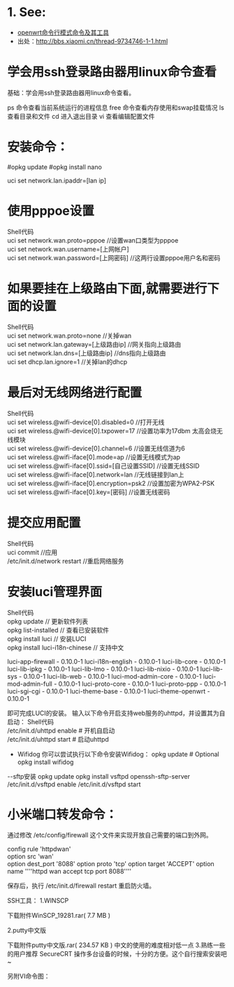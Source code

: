 # 1. See:
- [openwrt命令行模式命令及其工具](https://blog.csdn.net/example440982/article/details/53736762)
- 出处：http://bbs.xiaomi.cn/thread-9734746-1-1.html

# 学会用ssh登录路由器用linux命令查看

基础：学会用ssh登录路由器用linux命令查看。

ps 命令查看当前系统运行的进程信息
free 命令查看内存使用和swap挂载情况
ls 查看目录和文件
cd 进入退出目录
vi 查看编辑配置文件

# 安装命令：
#opkg update
#opkg install nano


uci set network.lan.ipaddr=[lan ip]  

# 使用pppoe设置 
Shell代码  
uci set network.wan.proto=pppoe    //设置wan口类型为pppoe  
uci set network.wan.username=[上网帐户]  
uci set network.wan.password=[上网密码]    //这两行设置pppoe用户名和密码  

# 如果要挂在上级路由下面,就需要进行下面的设置 
Shell代码  
uci set network.wan.proto=none    //关掉wan  
uci set network.lan.gateway=[上级路由ip]    //网关指向上级路由  
uci set network.lan.dns=[上级路由ip]    //dns指向上级路由  
uci set dhcp.lan.ignore=1    //关掉lan的dhcp  

# 最后对无线网络进行配置 
Shell代码  
uci set wireless.@wifi-device[0].disabled=0    //打开无线  
uci set wireless.@wifi-device[0].txpower=17    //设置功率为17dbm 太高会烧无线模块  
uci set wireless.@wifi-device[0].channel=6    //设置无线信道为6  
uci set wireless.@wifi-iface[0].mode=ap    //设置无线模式为ap  
uci set wireless.@wifi-iface[0].ssid=[自己设置SSID]    //设置无线SSID  
uci set wireless.@wifi-iface[0].network=lan    //无线链接到lan上  
uci set wireless.@wifi-iface[0].encryption=psk2    //设置加密为WPA2-PSK  
uci set wireless.@wifi-iface[0].key=[密码]    //设置无线密码  

# 提交应用配置 
Shell代码  
uci commit    //应用  
/etc/init.d/network restart    //重启网络服务  


# 安装luci管理界面 
Shell代码  
opkg update // 更新软件列表  
opkg list-installed // 查看已安装软件  
opkg install luci // 安装LUCI  
opkg install luci-i18n-chinese // 支持中文  

luci-app-firewall - 0.10.0-1
luci-i18n-english - 0.10.0-1
luci-lib-core - 0.10.0-1
luci-lib-ipkg - 0.10.0-1
luci-lib-lmo - 0.10.0-1
luci-lib-nixio - 0.10.0-1
luci-lib-sys - 0.10.0-1
luci-lib-web - 0.10.0-1
luci-mod-admin-core - 0.10.0-1
luci-mod-admin-full - 0.10.0-1
luci-proto-core - 0.10.0-1
luci-proto-ppp - 0.10.0-1
luci-sgi-cgi - 0.10.0-1
luci-theme-base - 0.10.0-1
luci-theme-openwrt - 0.10.0-1

即可完成LUCI的安装。 
输入以下命令开启支持web服务的uhttpd，并设置其为自启动： 
Shell代码  
/etc/init.d/uhttpd enable # 开机自启动  
/etc/init.d/uhttpd start # 启动uhttpd  

- Wifidog
你可以尝试执行以下命令安装Wifidog：
  opkg update # Optional
  opkg install wifidog

--sftp安装
opkg update
opkg install vsftpd openssh-sftp-server
/etc/init.d/vsftpd enable
/etc/init.d/vsftpd start


# 小米端口转发命令：

通过修改 /etc/config/firewall 这个文件来实现开放自己需要的端口到外网。


config rule 'httpdwan'      
        option src 'wan'     
        option dest_port '8088'
        option proto 'tcp'
        option target 'ACCEPT'
        option name ''\''httpd wan accept tcp port 8088'\'''





保存后，执行 /etc/init.d/firewall restart 重启防火墙。


SSH工具：
1.WINSCP

下载附件WinSCP_19281.rar( 7.7 MB )

2.putty中文版

下载附件putty中文版.rar( 234.57 KB )
中文的使用的难度相对低一点
3.熟练一些的用户推荐 SecureCRT
操作多台设备的时候，十分的方便。这个自行搜索安装吧~

另附VI命令图：

